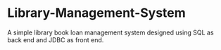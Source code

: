 # Library-Management-System
A simple library book loan management system designed using SQL as back end and JDBC as front end.
